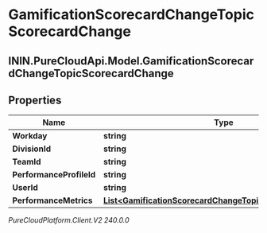 # GamificationScorecardChangeTopicScorecardChange

## ININ.PureCloudApi.Model.GamificationScorecardChangeTopicScorecardChange

## Properties

|Name | Type | Description | Notes|
|------------ | ------------- | ------------- | -------------|
| **Workday** | **string** |  | [optional] |
| **DivisionId** | **string** |  | [optional] |
| **TeamId** | **string** |  | [optional] |
| **PerformanceProfileId** | **string** |  | [optional] |
| **UserId** | **string** |  | [optional] |
| **PerformanceMetrics** | [**List&lt;GamificationScorecardChangeTopicPerformanceMetric&gt;**](GamificationScorecardChangeTopicPerformanceMetric) |  | [optional] |



_PureCloudPlatform.Client.V2 240.0.0_
